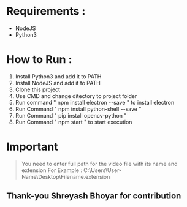 # Requirements : 
* NodeJS
* Python3

# How to Run :

1. Install Python3 and add it to PATH
2. Install NodeJS and add it to PATH
3. Clone this project
4. Use CMD and change ditectory to project folder
5. Run command " npm install electron --save " to install electron
6. Run Command " npm install python-shell --save "
7. Run Command " pip install opencv-python "
8. Run Command " npm start " to start execution

# Important

> You need to enter full path for the video file with its name and extension
> For Example : C:\Users\User-Name\Desktop\Filename.extension

## Thank-you Shreyash Bhoyar for contribution 
